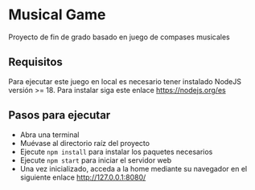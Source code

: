 # Musical Game

Proyecto de fin de grado basado en juego de compases musicales

## Requisitos
Para ejecutar este juego en local es necesario tener instalado NodeJS versión >= 18. Para instalar siga este enlace https://nodejs.org/es

## Pasos para ejecutar
- Abra una terminal
- Muévase al directorio raíz del proyecto
- Ejecute `npm install` para instalar los paquetes necesarios
- Ejecute `npm start` para iniciar el servidor web
- Una vez inicializado, acceda a la home mediante su navegador en el siguiente enlace http://127.0.0.1:8080/
